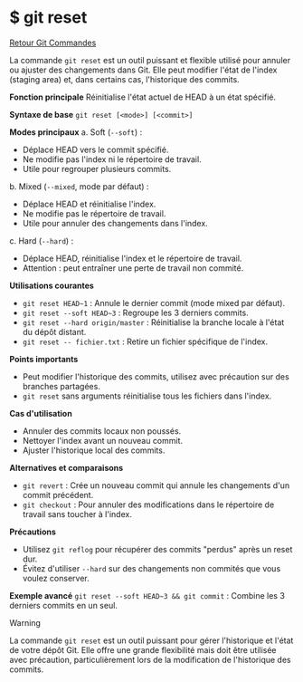 # $ git reset

[Retour Git Commandes](./git_commandes.md)

La commande `git reset` est un outil puissant et flexible utilisé pour annuler ou ajuster des changements dans Git. Elle peut modifier l'état de l'index (staging area) et, dans certains cas, l'historique des commits.

**Fonction principale** 
Réinitialise l'état actuel de HEAD à un état spécifié.

**Syntaxe de base** 
`git reset [<mode>] [<commit>]`

**Modes principaux** 
a. Soft (`--soft`) :

   - Déplace HEAD vers le commit spécifié.
   - Ne modifie pas l'index ni le répertoire de travail.
   - Utile pour regrouper plusieurs commits.

b. Mixed (`--mixed`, mode par défaut) :
   - Déplace HEAD et réinitialise l'index.
   - Ne modifie pas le répertoire de travail.
   - Utile pour annuler des changements dans l'index.

c. Hard (`--hard`) :
   - Déplace HEAD, réinitialise l'index et le répertoire de travail.
   - Attention : peut entraîner une perte de travail non commité.

**Utilisations courantes** 

- `git reset HEAD~1` : Annule le dernier commit (mode mixed par défaut).
- `git reset --soft HEAD~3` : Regroupe les 3 derniers commits.
- `git reset --hard origin/master` : Réinitialise la branche locale à l'état du dépôt distant.
- `git reset -- fichier.txt` : Retire un fichier spécifique de l'index.

**Points importants** 

- Peut modifier l'historique des commits, utilisez avec précaution sur des branches partagées.
- `git reset` sans arguments réinitialise tous les fichiers dans l'index.

**Cas d'utilisation** 

- Annuler des commits locaux non poussés.
- Nettoyer l'index avant un nouveau commit.
- Ajuster l'historique local des commits.

**Alternatives et comparaisons** 

- `git revert` : Crée un nouveau commit qui annule les changements d'un commit précédent.
- `git checkout` : Pour annuler des modifications dans le répertoire de travail sans toucher à l'index.

**Précautions** 

- Utilisez `git reflog` pour récupérer des commits "perdus" après un reset dur.
- Évitez d'utiliser `--hard` sur des changements non commités que vous voulez conserver.

**Exemple avancé** 
`git reset --soft HEAD~3 && git commit` : Combine les 3 derniers commits en un seul.

> [!WARNING]
>
> La commande `git reset` est un outil puissant pour gérer l'historique et l'état de votre dépôt Git. Elle offre une grande flexibilité mais doit être utilisée avec précaution, particulièrement lors de la modification de l'historique des commits.

